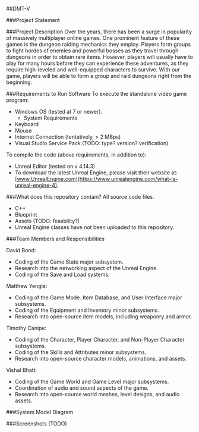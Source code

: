 ##DMT-V

###Project Statement


###Project Description
Over the years, there has been a surge in popularity of massively multiplayer online games. One prominent feature of these games is the dungeon raiding mechanics they employ. Players form groups to fight hordes of enemies and powerful bosses as they travel through dungeons in order to obtain rare items. However, players will usually have to play for many hours before they can experience these adventures, as they require high-leveled and well-equipped characters to survive. With our game, players will be able to form a group and raid dungeons right from the beginning.

###Requirements to Run Software
To execute the standalone video game program:
 * Windows OS (tested at 7 or newer).
    - System Requirements
 * Keyboard
 * Mouse
 * Internet Connection (tentatively, > 2 MBps)
 * Visual Studio Service Pack (TODO: type? version? verification)
  
To compile the code (above requirements, in addition to):  
  * Unreal Editor (tested on v 4.14.3)
  * To download the latest Unreal Engine, please visit their website at: [www.UnrealEngine.com](https://www.unrealengine.com/what-is-unreal-engine-4).

###What does this repository contain?
  All source code files.
   * C++
   * Blueprint
   * Assets (TODO: feasbility?)
   * Unreal Engine classes have not been uploaded to this repository. 

###Team Members and Responsibilities

David Bond: 
  * Coding of the Game State major subsystem. 
  * Research into the networking aspect of the Unreal Engine. 
  * Coding of the Save and Load systems.

Matthew Yengle: 
  * Coding of the Game Mode. Item Database, and User Interface major subsystems. 
  * Coding of the Equipment and Inventory minor subsystems.
  * Research into open-source item models, including weaponry and armor.

Timothy Canipe: 
  * Coding of the Character, Player Character, and Non-Player Character subsystems.
  * Coding of the Skills and Attributes minor subsystems. 
  * Research into open-source character models, animations, and assets.

Vishal Bhatt:
  * Coding of the Game World and Game Level major subsystems. 
  * Coordination of audio and sound aspects of the game. 
  * Research into open-source world meshes, level designs, and audio assets.

###System Model Diagram

###Screenshots (TODO)
